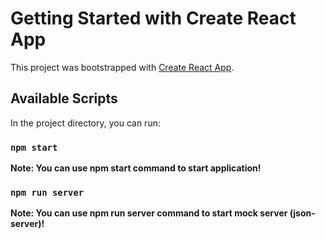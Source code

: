 # Getting Started with Create React App

This project was bootstrapped with [Create React App](https://github.com/facebook/create-react-app).

## Available Scripts

In the project directory, you can run:

### `npm start`

**Note: You can use npm start command to start application!**

### `npm run server`

**Note: You can use npm run server command to start mock server (json-server)!**

